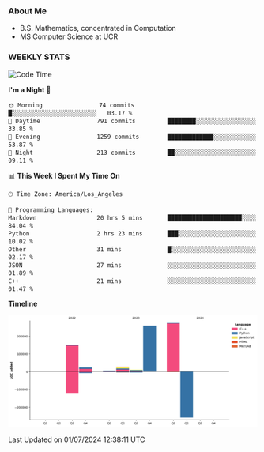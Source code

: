 ### About Me

- B.S. Mathematics, concentrated in Computation
- MS Computer Science at UCR


### WEEKLY STATS
<!--START_SECTION:waka-->
![Code Time](http://img.shields.io/badge/Code%20Time-228%20hrs%2022%20mins-blue)

**I'm a Night 🦉** 

```text
🌞 Morning                74 commits          █░░░░░░░░░░░░░░░░░░░░░░░░   03.17 % 
🌆 Daytime                791 commits         ████████░░░░░░░░░░░░░░░░░   33.85 % 
🌃 Evening                1259 commits        █████████████░░░░░░░░░░░░   53.87 % 
🌙 Night                  213 commits         ██░░░░░░░░░░░░░░░░░░░░░░░   09.11 % 
```


📊 **This Week I Spent My Time On** 

```text
🕑︎ Time Zone: America/Los_Angeles

💬 Programming Languages: 
Markdown                 20 hrs 5 mins       █████████████████████░░░░   84.04 % 
Python                   2 hrs 23 mins       ███░░░░░░░░░░░░░░░░░░░░░░   10.02 % 
Other                    31 mins             █░░░░░░░░░░░░░░░░░░░░░░░░   02.17 % 
JSON                     27 mins             ░░░░░░░░░░░░░░░░░░░░░░░░░   01.89 % 
C++                      21 mins             ░░░░░░░░░░░░░░░░░░░░░░░░░   01.47 % 
```

**Timeline**

![Lines of Code chart](https://raw.githubusercontent.com/nickocruzm/nickocruzm/main/assets/bar_graph.png)


 Last Updated on 01/07/2024 12:38:11 UTC
<!--END_SECTION:waka-->
